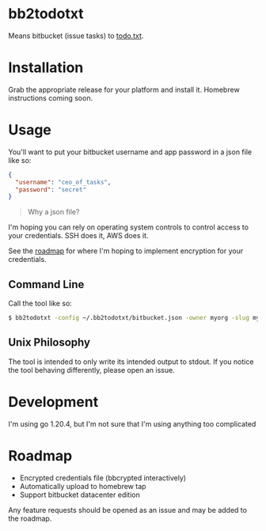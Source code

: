 # bb2todotxt

Means bitbucket (issue tasks) to [todo.txt](https://todotxt.org).

# Installation

Grab the appropriate release for your platform and install it. Homebrew instructions coming soon.

# Usage

You'll want to put your bitbucket username and app password in a json file like so:

```json
{
  "username": "ceo_of_tasks",
  "password": "secret"
}
```

> Why a json file?

I'm hoping you can rely on operating system controls to control access to your credentials. SSH does it, AWS does it.

See the [roadmap](#roadmap) for where I'm hoping to implement encryption for your credentials.

## Command Line

Call the tool like so:
```bash
$ bb2todotxt -config ~/.bb2todotxt/bitbucket.json -owner myorg -slug myrepo -id 1337 > ~/todos/todo.txt
```

## Unix Philosophy

The tool is intended to only write its intended output to stdout. If you notice the tool behaving differently, please
open an issue.

# Development

I'm using go 1.20.4, but I'm not sure that I'm using anything too complicated

# Roadmap

- Encrypted credentials file (bbcrypted interactively)
- Automatically upload to homebrew tap
- Support bitbucket datacenter edition

Any feature requests should be opened as an issue and may be added to the roadmap.
